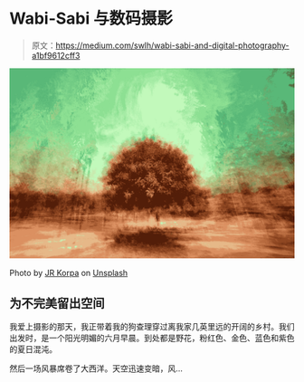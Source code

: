 # Wabi-Sabi 与数码摄影

> 原文：<https://medium.com/swlh/wabi-sabi-and-digital-photography-a1bf9612cff3>

![](img/61c23490661327ff370009ef5f23910a.png)

Photo by [JR Korpa](https://unsplash.com/@korpa?utm_source=medium&utm_medium=referral) on [Unsplash](https://unsplash.com?utm_source=medium&utm_medium=referral)

## 为不完美留出空间

我爱上摄影的那天，我正带着我的狗查理穿过离我家几英里远的开阔的乡村。我们出发时，是一个阳光明媚的六月早晨。到处都是野花，粉红色、金色、蓝色和紫色的夏日混沌。

然后一场风暴席卷了大西洋。天空迅速变暗，风…